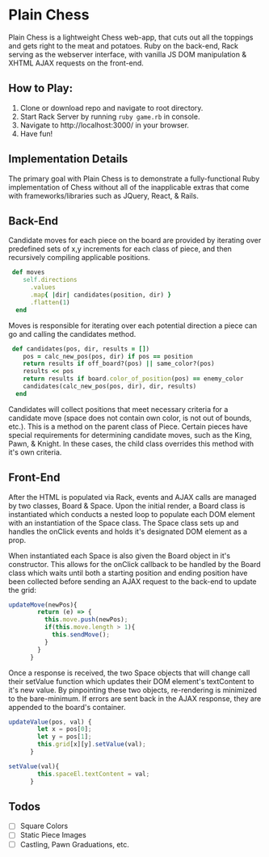 Plain Chess
=====

Plain Chess is a lightweight Chess web-app, that cuts out all the toppings and gets right to the meat and potatoes. Ruby on the back-end, Rack serving as the webserver interface, with vanilla JS DOM manipulation & XHTML AJAX requests on the front-end.

How to Play:
---------------
1. Clone or download repo and navigate to root directory.
2. Start Rack Server by running ``` ruby game.rb ``` in console.
3. Navigate to http://localhost:3000/ in your browser.
4. Have fun!

Implementation Details
---------------

The primary goal with Plain Chess is to demonstrate a fully-functional Ruby implementation of Chess without all of the inapplicable extras that come with frameworks/libraries such as JQuery, React, & Rails.

Back-End
---------------

 Candidate moves for each piece on the board are provided by iterating over predefined sets of x,y increments for each class of piece, and then recursively compiling applicable positions.

```ruby
 def moves
    self.directions
      .values
      .map{ |dir| candidates(position, dir) }
      .flatten(1)
  end
```  

Moves is responsible for iterating over each potential direction a piece can go and calling the candidates method.


```ruby
 def candidates(pos, dir, results = [])
    pos = calc_new_pos(pos, dir) if pos == position
    return results if off_board?(pos) || same_color?(pos)
    results << pos
    return results if board.color_of_position(pos) == enemy_color
    candidates(calc_new_pos(pos, dir), dir, results)
  end
```

  Candidates will collect positions that meet necessary criteria for a candidate move (space does not contain own color, is not out of bounds, etc.). This is a method on the parent class of Piece. Certain pieces have special requirements for determining candidate moves, such as the King, Pawn, & Knight. In these cases, the child class overrides this method with it's own criteria.

Front-End
----------

After the HTML is populated via Rack, events and AJAX calls are managed by two classes, Board & Space. Upon the initial render, a Board class is instantiated which conducts a nested loop to populate each DOM element with an instantiation of the Space class. The Space class sets up and handles the onClick events and holds it's designated DOM element as a prop.

When instantiated each Space is also given the Board object in it's constructor. This allows for the onClick callback to be handled by the Board class which waits until both a starting position and ending position have been collected before sending an AJAX request to the back-end to update the grid:

```javascript
updateMove(newPos){
        return (e) => {
          this.move.push(newPos);
          if(this.move.length > 1){
            this.sendMove();
          }
        }
      }
 ```

Once a response is received, the two Space objects that will change call their setValue function which updates their DOM element's textContent to it's new value. By pinpointing these two objects, re-rendering is minimized to the bare-minimum. If errors are sent back in the AJAX response, they are appended to the board's container.

```javascript
updateValue(pos, val) {
        let x = pos[0];
        let y = pos[1];
        this.grid[x][y].setValue(val);
      }

setValue(val){
        this.spaceEl.textContent = val;
      }
 ```


Todos
-----

* [ ] Square Colors
* [ ] Static Piece Images
* [ ] Castling, Pawn Graduations, etc.
